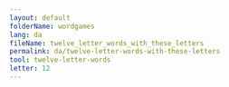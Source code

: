 ```yaml
---
layout: default
folderName: wordgames
lang: da
fileName: twelve_letter_words_with_these_letters
permalink: da/twelve-letter-words-with-these-letters
tool: twelve-letter-words
letter: 12
---
```

